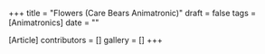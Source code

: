 +++
title = "Flowers (Care Bears Animatronic)"
draft = false
tags = [Animatronics]
date = ""

[Article]
contributors = []
gallery = []
+++